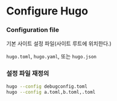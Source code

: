# Configure Hugo

### Configuration file

기본 사이트 설정 파일(사이트 루트에 위치한다.)

`hugo.toml`, `hugo.yaml`, 또는 `hugo.json`

### 설정 파일 재정의

```bash
hugo --config debugconfig.toml
hugo --config a.toml,b.toml,.toml
```